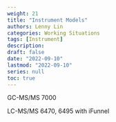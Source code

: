 ```yaml
---
weight: 21
title: "Instrument Models"
authors: Lenny Lin
categories: Working Situations
tags: [Instrument]
description: 
draft: false
date: "2022-09-10"
lastmod: "2022-09-10"
series: null
toc: true
---
```




GC-MS/MS 7000

LC-MS/MS 6470, 
6495 with iFunnel